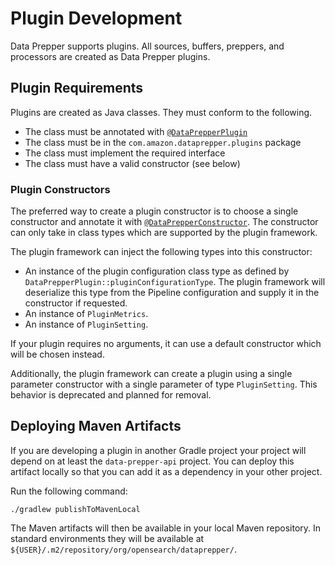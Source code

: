 # Plugin Development

Data Prepper supports plugins. All sources, buffers, preppers, and processors
are created as Data Prepper plugins.

## Plugin Requirements

Plugins are created as Java classes. They must conform to the following.

* The class must be annotated with [`@DataPrepperPlugin`](../data-prepper-api/src/main/java/com/amazon/dataprepper/model/annotations/DataPrepperPlugin.java)
* The class must be in the `com.amazon.dataprepper.plugins` package
* The class must implement the required interface
* The class must have a valid constructor (see below)

### Plugin Constructors

The preferred way to create a plugin constructor is to choose a single
constructor and annotate it with [`@DataPrepperConstructor`](../data-prepper-api/src/main/java/com/amazon/dataprepper/model/annotations/DataPrepperPluginConstructor.java).
The constructor can only take in class types which are supported by the plugin framework.

The plugin framework can inject the following types into this constructor:

* An instance of the plugin configuration class type as defined by `DataPrepperPlugin::pluginConfigurationType`. The plugin framework will deserialize this type from the Pipeline configuration and supply it in the constructor if requested.
* An instance of `PluginMetrics`.
* An instance of `PluginSetting`.

If your plugin requires no arguments, it can use a default constructor which will be chosen instead.

Additionally, the plugin framework can create a plugin using a single parameter constructor with
a single parameter of type `PluginSetting`. This behavior is deprecated and planned for removal.

## Deploying Maven Artifacts

If you are developing a plugin in another Gradle project your project will depend on at least the `data-prepper-api` project.
You can deploy this artifact locally so that you can add it as a dependency in your other project.

Run the following command:

```
./gradlew publishToMavenLocal
```

The Maven artifacts will then be available in your local Maven repository. In standard environments
they will be available at `${USER}/.m2/repository/org/opensearch/dataprepper/`.
